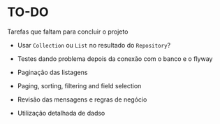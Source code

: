 # TO-DO

Tarefas que faltam para concluir o projeto

- Usar `Collection` ou `List` no resultado do `Repository`?

- Testes dando problema depois da conexão com o banco e o flyway

- Paginação das listagens

- Paging, sorting, filtering and field selection

- Revisão das mensagens e regras de negócio

- Utilização detalhada de dadso
